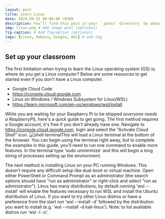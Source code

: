 ```yaml
---
layout: post
title: Learn Linux
date: 2024-09-21 00:00:00 +0300
description: You’ll find this post in your `_posts` directory. Go ahead and edit it and re-build the site to see your changes. # Add post description (optional)
img: linux.png # Add image post (optional)
fig-caption: # Add figcaption (optional)
tags: [Linux, Debain, Google, WSL] # add tag
---
```


## Set up your classroom

The first limitation when trying to learn the Linux operating system (OS) is; where do you get a Linux computer? Below are some resources to get started even if you don't have a Linux computer. 

* Google Cloud Code
* https://console.cloud.google.com
* Linux on Windows / Windows Subsystem for Linux(WSL)
* https://learn.microsoft.com/en-us/windows/wsl/install

While you are waiting for your Raspberry Pi to be shipped (<i>everyone needs a RaspberryPi</i>), here's a quick guide to get going. The first method requires a Google account, it's free if you don't already have one. Navigate to https://console.cloud.google.com, login and select the "Activate Cloud Shell" icon. ![shell terminal]({{site.baseurl}}/assets/img/google-shell.jpg)This will load a Linux terminal at the bottom of the browser. You can begin using the terminal right away, but to complete the examples in this guide, you'll need to run one command to enable more features. In the terminal type 'sudo unminimize' and this will begin a long string of processes setting up the environment.

The next method is installing Linux on your PC running Windows. This doesn't require any difficult setup like dual-boot or virtual machine. Open either PowerShell or Command Prompt as an administrator (the search options should have "run as administrator" or right-click and select "run as administrator"). Linux has many <i>distributions</i>, by default running 'wsl --install' will enable the features necessary to run WSL and install the Ubuntu distribution of Linux. If you want to try other Linux distros or have a preference from the start run 'wsl --install -d' followed by the distribution you want to install (e.g. 'wsl --install -d kali-linux'). Note: to list available distros run 'wsl -l -o'.
